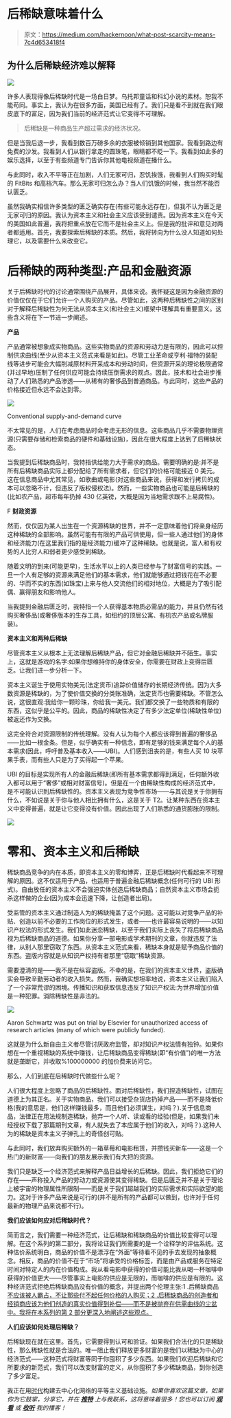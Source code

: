 # 后稀缺意味着什么

> 原文：<https://medium.com/hackernoon/what-post-scarcity-means-7c4d653418f4>

## 为什么后稀缺经济难以解释

![](img/2b30f3084a9e805ad36dc796c419ff98.png)

许多人表现得像后稀缺时代是一场白日梦。乌托邦童话和科幻小说的素材。恕我不能苟同。事实上，我认为在很多方面，美国已经有了。我们只是看不到就在我们眼皮底下的富足，因为我们当前的经济范式让它变得不可理解。

> 后稀缺是一种商品生产超过需求的经济状况。

但是当我后退一步，我看到数百万磅多余的衣服被倾销到其他国家。我看到路边有免费的沙发。我看到人们从银行拿走的圆珠笔，眼睛都不眨一下。我看到如此多的娱乐选择，以至于有些频道专门告诉你其他电视频道在播什么。

与此同时，收入不平等正在加剧，人们无家可归，忍饥挨饿，我看到人们购买时髦的 FitBits 和高档汽车。那么无家可归怎么办？当人们饥饿的时候，我当然不能否认匮乏。

虽然我确实相信许多类型的匮乏确实存在(有些可能永远存在)，但我不认为匮乏是无家可归的原因。我认为资本主义和社会主义应该受到谴责。因为资本主义在今天的美国如此普遍，我将把重点放在它而不是社会主义上。但是我的批评和意见对两者都适用。首先，我要探索后稀缺的本质。然后，我将转向为什么没人知道如何处理它，以及需要什么来改变它。

# **后稀缺的两种类型:产品和金融资源**

关于后稀缺时代的讨论通常围绕产品展开，具体来说。我怀疑这是因为金融资源的价值仅仅在于它们允许一个人购买的产品。尽管如此，这两种后稀缺性之间的区别对于解释后稀缺性为何无法从资本主义(和社会主义)框架中理解具有重要意义。这些含义将在下一节进一步阐述。

**产品**

产品通常被想象成实物商品。这些实物商品的资源和劳动力是有限的，因此可以控制供求曲线(至少从资本主义范式来看是如此)。尽管工业革命或亨利·福特的装配线等进步可能会大幅削减原材料开采成本和劳动时间，但资源开采的理论极限通常(并过早地)压制了任何供应可能会持续压倒需求的观点。因此，技术和社会进步推动了人们熟悉的产品渗透——从稀有的奢侈品到普通商品。与此同时，这些产品的价格接近但永远不会达到零。

![](img/0d62d38bde3797e0c061d7114f58a37a.png)

Conventional supply-and-demand curve

不太常见的是，人们在考虑商品时会考虑无形的信息。这些商品几乎不需要物理资源(只需要存储和检索商品的硬件和基础设施)，因此在很大程度上达到了后稀缺状态。

当我提到后稀缺商品时，我特指供给能力大于需求的商品。需要明确的是:并不是所有后稀缺商品实际上都分配给了所有需求者，但它们的价格可能接近 0 美元。这在信息商品中尤其常见，如歌曲或电影(对这些商品来说，获得和发行拷贝的成本可以忽略不计，但违反了版权侵权法)。然而，一些实物商品也可能是后稀缺的(比如农产品，超市每年扔掉 430 亿英镑，大概是因为当地需求跟不上易腐性)。

F **财政资源**

然而，仅仅因为某人出生在一个资源稀缺的世界，并不一定意味着他们将亲身经历这种稀缺的全部影响。虽然可能有有限的产品可供使用，但一些人通过他们的身体和经济能力(在这里我们指的是经济能力)缓冲了这种稀缺。也就是说，富人和有权势的人比穷人和弱者更少感受到稀缺。

随着文明的到来(可能更早)，生活水平以上的人类已经参与了财富信号的实践。一旦一个人有足够的资源来满足他们的基本需求，他们就能够通过把钱花在不必要的、华而不实的东西(如珠宝)上来与他人交流他们的相对地位，大概是为了吸引配偶、赢得朋友和影响他人。

当我提到金融后匮乏时，我特指一个人获得基本物质必需品的能力，并且仍然有钱购买奢侈品(或奢侈版本的生存工具，如纽约的顶层公寓、有机农产品或名牌服装)。

**资本主义和两种后稀缺**

尽管资本主义从根本上无法理解后稀缺产品，但它对金融后稀缺并不陌生。事实上，这就是游戏的名字:如果你想维持你的身体安全，你需要在财政上变得后匮乏。让我们进一步分析一下。

资本主义诞生于使用实物美元(法定货币)追踪价值储存的长期经济传统。因为大多数资源是稀缺的，为了使价值交换的分类账准确，法定货币也需要稀缺。不管怎么说，这很直观:我给你一颗珍珠，你给我一美元。我们都交换了一些物质和有限的东西，这似乎是公平的。因此，商品的稀缺性决定了有多少法定单位(稀缺性单位)被返还作为交换。

这完全符合对资源限制的传统理解。没有人认为每个人都应该得到普遍的奢侈品——比如一根金条。但是，似乎确实有一种信念，即有足够的钱来满足每个人的基本需求(因此，呼吁普及基本收入——UBI)。人们感到沮丧的是，有些人买 10 块苹果手表，而有些人只是为了买得起一个苹果。

UBI 的目标是实现所有人的金融后稀缺(即所有基本需求都得到满足，任何额外收入都可以用于“奢侈”或相对财富信号)。但是在一个由稀缺性构成的经济范式中，是不可能认识到后稀缺性的。资本主义表现为竞争性市场——与其说是关于你拥有什么，不如说是关于你与他人相比拥有什么，这是关于 T2。让某种东西在资本主义中变得普遍，就是让它变得没有价值。因此出现了人们熟悉的通货膨胀的限制。

![](img/7075b769053c521204dc1d30b07c4074.png)

# **零和、资本主义和后稀缺**

稀缺商品竞争的内在本质，即资本主义的零和博弈，正是后稀缺时代看起来不可理解的原因。这不仅适用于产品，也适用于普遍金融后稀缺概念(任何可行的 UBI 形式)。自由放任的资本主义不会强迫实体创造后稀缺商品；自然资本主义市场会扼杀这样做的企业(因为成本会迅速下降，让创造者出局)。

受监管的资本主义通过制造人为的稀缺掩盖了这个问题。这可能以对竞争产品的补贴、创造以前不必要的工作岗位的形式发生，或者——也许最容易说明的——以知识产权法的形式发生。我们如此迷恋稀缺，以至于我们实际上丧失了将后稀缺商品视为后稀缺商品的道德。如果你分享一部电影或学术期刊的文章，你就违反了法律，从别人那里窃取了东西。从资本主义范式来看，稀缺本身就是赋予商品价值的东西。盗版内容就是从知识产权持有者那里“窃取”稀缺资源。

需要澄清的是——我不是在纵容盗版。不幸的是，在我们的资本主义世界，盗版确实会导致辛勤劳动者的收入损失。然而，我确实想坦率地说，资本主义让我们陷入了一个非常荒谬的困境。传播知识和获取信息违反了知识产权法:为世界增加价值是一种犯罪。消除稀缺性是非法的。

![](img/d61faac83eba256c2b18ae5d9cfa4346.png)

Aaron Schwartz was put on trial by Elsevier for unauthorized access of research articles (many of which were publicly funded).

这就是为什么新自由主义者尽管讨厌政府监管，却对知识产权法情有独钟。如果你想在一个重视稀缺的系统中赚钱，让后稀缺商品变得稀缺(即“有价值”)的唯一方法就是垄断它，并收取%100000000 的加价费来访问它。

那么，人们到底在后稀缺时代做些什么呢？

人们很大程度上忽略了商品的后稀缺性。面对后稀缺性，我们捏造稀缺性，试图在道德上为其正名。关于实物商品，我们可以接受杂货店扔掉产品——而不是降低价格(我的意思是，他们这样赚钱最多，而且他们必须谋生，对吗？).关于信息商品，法律正在用法规制造稀缺，抛弃一个人听、读或看的经验(但是，如果我们未经授权下载了那篇期刊文章，有人就失去了本应属于他们的收入，对吗？).这种人为的稀缺是资本主义子弹孔上的奇怪创可贴。

与此同时，我们放弃购买额外的一箱草莓和电影租赁，并攒钱买新车——这是一个热门的新财富——向我们的朋友展示我们有大把的资源。

我们只是缺乏一个经济范式来解释产品日益增长的后稀缺。因此，我们拒绝它们的存在——声称投入产品的劳动力或资源使其变得稀缺。但是后匮乏并不是关于理论上被宇宙的物理属性所限制——而是关于我们超越我们的实际需求和实际欲望的能力。这对于许多产品来说是可行的(并不是所有的产品都可以做到，也许对于任何最新的物理产品来说都不行)。

**我们应该如何应对后稀缺时代？**

简而言之，我们需要一种经济范式，让后稀缺和稀缺商品的价值比较变得可以理解。在这个系列的第二部分，我将论证我们所需要的是一个诠释学的评估系统。这种估价系统明白，商品的价值不是漂浮在“外面”等待看不见的手去发现的抽象概念。相反，商品的价值不在于“市场”将承受的价格标签，而是由产品或服务在特定时间对特定人的内在价值构成。我从看电影中获得的价值可能比我从喝一杯咖啡中获得的价值更大——尽管事实上电影的供应是无限的，而咖啡的供应是有限的。这种经济范式拒绝后稀缺商品没有价值的概念，并提出两个伦理主张:1 .后稀缺商品[不应该被人霸占，不让那些付不起任何价格的人购买；2 .后稀缺商品的创造者和经销商应该为他们创造的真实价值得到补偿——而不是被抛弃在供需曲线的尘盆中。我将在本系列的第 2 部分更深入地阐述这些观点。](https://hackernoon.com/behavioral-cryptoeconomics-the-secret-of-digital-currencies-ac6e9b04fcb6)

**人们应该如何处理后稀缺？**

后稀缺现在就在这里。首先，它需要得到认可和验证。如果我们合法化的只是稀缺性，那么稀缺性就是合法的。唯一阻止我们释放更多财富的是我们以稀缺为中心的经济范式——这种范式将财富等同于你囤积了多少东西。如果我们欢迎后稀缺和它所要求的新范式，我们可以改变财富的定义，从你囤积了多少稀缺商品，到你创造了多少富足。

我正在用[时代](https://era.eco/#step1)构建去中心化网络的平等主义基础设施。*如果你喜欢这篇文章，如果你为它鼓掌，分享它，并在* [***推特***](https://twitter.com/ambercazzell) *上与我联系，这将意味着很多！您也可以订阅* [***观看***](https://www.youtube.com/playlist?list=PL-UMfJVuezk-YgNUNSgpv-fE6q5Qjokdp) *或* [***收听***](https://open.spotify.com/show/3e3030cJwqwKa2A4UzBwnK) *我的播客！*